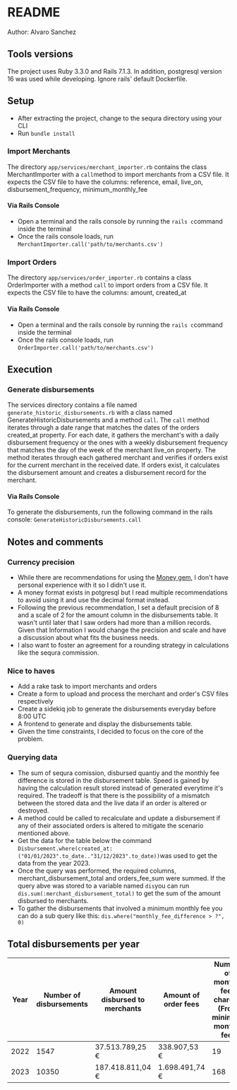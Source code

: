 # README
Author: Alvaro Sanchez
## Tools versions
The project uses Ruby 3.3.0 and Rails 7.1.3. 
In addition, postgresql version 16 was used while developing. Ignore rails' default Dockerfile.
## Setup
- After extracting the project, change to the sequra directory using your CLI
- Run `bundle install`

### Import Merchants
The directory `app/services/merchant_importer.rb` contains the class MerchantImporter with a `call`method to import merchants from a CSV file.
It expects the CSV file to have the columns: reference, email, live_on, disbursement_frequency, minimum_monthly_fee

#### Via Rails Console
- Open a terminal and the rails console by running the `rails c`command inside the terminal
- Once the rails console loads, run `MerchantImporter.call('path/to/merchants.csv')`

### Import Orders
The directory `app/services/order_importer.rb` contains a class OrderImporter with a method `call` to import orders from a CSV file.
It expects the CSV file to have the columns: amount, created_at

#### Via Rails Console
- Open a terminal and the rails console by running the `rails c`command inside the terminal
- Once the rails console loads, run `OrderImporter.call('path/to/merchants.csv')`


## Execution
### Generate disbursements
The services directory contains a file named `generate_historic_disbursements.rb` with a class named GenerateHistoricDisbursements and a method `call`.
The `call` method iterates through a date range that matches the dates of the orders created_at property.
For each date, it gathers the merchant's with a daily disbursement frequency or the ones with a weekly disbursement frequency that matches the day of the week of the merchant live_on property.
The method iterates through each gathered merchant and verifies if orders exist for the current merchant in the received date.
If orders exist, it calculates the disbursement amount and creates a disbursement record for the merchant.

#### Via Rails Console
To generate the disbursements, run the following command in the rails console:
`GenerateHistoricDisbursements.call`

## Notes and comments
### Currency precision
- While there are recommendations for using the [Money gem](https://rubymoney.github.io/money/), I don't have personal experience with it so I didn't use it. 
- A money format exists in potgresql but I read multiple recommendations to avoid using it and use the decimal format instead.
- Following the previous recommendation, I set a default precision of 8 and a scale of 2 for the amount column in the disbursements table. It wasn't until later that I saw orders had more than a million records. Given that Information I would change the precision and scale and have a discussion about what fits the business needs.
- I also want to foster an agreement for a rounding strategy in calculations like the sequra commission.  

### Nice to haves
- Add a rake task to import merchants and orders
- Create a form to upload and process the merchant and order's CSV files respectively
- Create a sidekiq job to generate the disbursements everyday before 8:00 UTC
- A frontend to generate and display the disbursements table.
- Given the time constraints, I decided to focus on the core of the problem.

### Querying data
- The sum of sequra comission, disbursed quantiy and the monthly fee difference is stored in the disbursement table. Speed is gained by having the calculation result stored instead of generated everytime it's required. The tradeoff is that there is the possibility of a mismatch between the stored data and the live data if an order is altered or destroyed. 
- A method could be called to recalculate and update a disbursement if any of their associated orders is altered to mitigate the scenario mentioned above.
- Get the data for the table below the command `Disbursement.where(created_at: ("01/01/2023".to_date.."31/12/2023".to_date))`was used to get the data from the year 2023.
- Once the query was performed, the required columns, merchant_disbursement_total and orders_fee_sum were summed. If the query abve was stored to a variable named `dis`you can run `dis.sum(:merchant_disbursement_total)` to get the sum of the amount disbursed to merchants.
- To gather the disbursements that involved a minimum monthly fee you can do a sub query like this: `dis.where("monthly_fee_difference > ?", 0)`


## Total disbursements per year

Year | Number of disbursements | Amount disbursed to merchants | Amount of order fees | Number of monthly fees charged (From minimum monthly fee) | Amount of monthly fee charged (From minimum monthly fee) |
-----|-------------------------|-------------------------------|----------------------|-----------------------------------------------------------|----------------------------------------------------------|
2022 | 1547                    | 37.513.789,25 €               | 338.907,53 €         | 19                                                        | 466,62 €                                                 |
2023 | 10350                   | 187.418.811,04 €              | 1.698.491,74 €       | 168                                                       | 3.656,09 €                                               |
